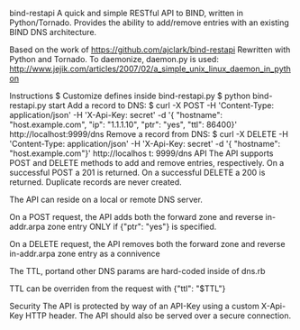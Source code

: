 bind-restapi
A quick and simple RESTful API to BIND, written in Python/Tornado. Provides the ability to add/remove entries with an existing BIND DNS architecture.

Based on the work of https://github.com/ajclark/bind-restapi Rewritten with Python and Tornado. To daemonize, daemon.py is used: http://www.jejik.com/articles/2007/02/a_simple_unix_linux_daemon_in_python

Instructions
$ Customize defines inside bind-restapi.py
$ python bind-restapi.py start
Add a record to DNS:
$ curl -X POST -H 'Content-Type: application/json' -H 'X-Api-Key: secret' -d '{ "hostname": "host.example.com", "ip": "1.1.1.10", "ptr": "yes", "ttl": 86400}' http://localhost:9999/dns
Remove a record from DNS:
$ curl -X DELETE -H 'Content-Type: application/json' -H 'X-Api-Key: secret' -d '{ "hostname": "host.example.com"}' http://localhos    t:  9999/dns
API
The API supports POST and DELETE methods to add and remove entries, respectively. On a successful POST a 201 is returned. On a successful DELETE a 200 is returned. Duplicate records are never created.

The API can reside on a local or remote DNS server.

On a POST request, the API adds both the forward zone and reverse in-addr.arpa zone entry ONLY if {"ptr": "yes"} is specified.

On a DELETE request, the API removes both the forward zone and reverse in-addr.arpa zone entry as a connivence

The TTL, portand other DNS params are hard-coded inside of dns.rb

TTL can be overriden from the request with {"ttl": "$TTL"}

Security
The API is protected by way of an API-Key using a custom X-Api-Key HTTP header. The API should also be served over a secure connection.

